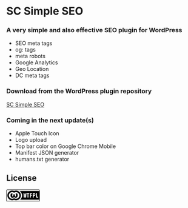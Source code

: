# SC Simple SEO

### A very simple and also effective SEO plugin for WordPress

* SEO meta tags
* og: tags
* meta robots
* Google Analytics
* Geo Location
* DC meta tags

### Download from the WordPress plugin repository
[SC Simple SEO](https://wordpress.org/plugins/sc-simple-seo/)

### Coming in the next update(s)

* Apple Touch Icon
* Logo upload
* Top bar color on Google Chrome Mobile
* Manifest JSON generator
* humans.txt generator


## License
[![WTFPL](wtfpl-badge.png "WTFPL")](https://github.com/republicainterativa/SC-Simple-SEO/blob/master/LICENSE)